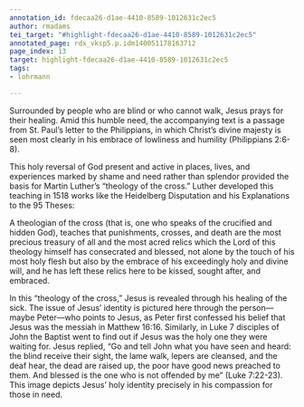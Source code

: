 ```yaml
---
annotation_id: fdecaa26-d1ae-4410-8589-1012631c2ec5
author: rmadams
tei_target: "#highlight-fdecaa26-d1ae-4410-8589-1012631c2ec5"
annotated_page: rdx_vksp5.p.idm140051178163712
page_index: 13
target: highlight-fdecaa26-d1ae-4410-8589-1012631c2ec5
tags:
- lohrmann

---
```

Surrounded by people who are blind or who cannot walk, Jesus prays for their healing. Amid this humble need, the accompanying text is a passage from St. Paul’s letter to the Philippians, in which Christ’s divine majesty is seen most clearly in his embrace of lowliness and humility (Philippians 2:6-8). 

This holy reversal of God present and active in places, lives, and experiences marked by shame and need rather than splendor provided the basis for Martin Luther’s “theology of the cross.” Luther developed this teaching in 1518 works like the Heidelberg Disputation and his Explanations to the 95 Theses:

A theologian of the cross (that is, one who speaks of the crucified and hidden God), teaches that punishments, crosses, and death are the most precious treasury of all and the most acred relics which the Lord of this theology himself has consecrated and blessed, not alone by the touch of his most holy flesh but also by the embrace of his exceedingly holy and divine will, and he has left these relics here to be kissed, sought after, and embraced. 

In this “theology of the cross,” Jesus is revealed through his healing of the sick. The issue of Jesus’ identity is pictured here through the person—maybe Peter—who points to Jesus, as Peter first confessed his belief that Jesus was the messiah in Matthew 16:16. Similarly, in Luke 7 disciples of John the Baptist went to find out if Jesus was the holy one they were waiting for. Jesus replied, “Go and tell John what you have seen and heard: the blind receive their sight, the lame walk, lepers are cleansed, and the deaf hear, the dead are raised up, the poor have good news preached to them. And blessed is the one who is not offended by me” (Luke 7:22-23). This image depicts Jesus’ holy identity precisely in his compassion for those in need.